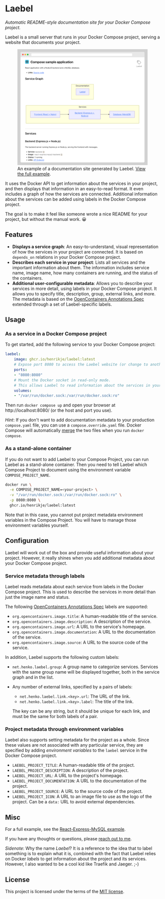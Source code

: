 # Laebel

_Automatic README-style documentation site for your Docker Compose project._

Laebel is a small server that runs in your Docker Compose project, serving a website that documents your project.

<figure>
<a href="./examples/react-express-mysql/README.md"><img src="./examples/react-express-mysql/laebel-example-screenshot.png" alt="Laebel output screenshot"></a>
<figcaption>An example of a documentation site generated by Laebel. <a href="./examples/react-express-mysql/README.md">View the full example</a>.</figcaption>
</figure>

It uses the Docker API to get information about the services in your project,
and then displays that information in an easy-to-read format.
It even includes a graph of how the services are connected.
Additional information about the services can be added using labels in the Docker Compose project.

The goal is to make it feel like someone wrote a nice README for your project, but without the manual work. 😀

## Features

- **Displays a service graph**: An easy-to-understand, visual representation of how the services in your project are connected. 
  It is based on `depends_on` relations in your Docker Compose project.
- **Describes each service in your project**: Lists all services and the important information about them.
  The information includes service name, image name, how many containers are running, and the status of the containers.
- **Additional user-configurable metadata**: Allows you to describe your services in more detail, 
  using labels in your Docker Compose project.
  It allows you to specify title, description, group, external links, and more.
  The metadata is based on the [OpenContainers Annotations Spec](https://specs.opencontainers.org/image-spec/annotations/) 
  extended through a set of Laebel-specific labels. 

## Usage

### As a service in a Docker Compose project

To get started, add the following service to your Docker Compose project:

```yaml
laebel:
    image: ghcr.io/henrikje/laebel:latest
    # Expose port 8080 to access the Laebel website (or change to another port if you prefer).
    ports:
    - "8080:8080"
    # Mount the Docker socket in read-only mode.
    # This allows Laebel to read information about the services in your project.
    volumes:
    - "/var/run/docker.sock:/var/run/docker.sock:ro"
```

Then run `docker compose up` and open your browser at http://localhost:8080/ (or the host and port you use).

_Hint_: If you don't want to add documentation metadata to your production `compose.yaml` file, you can use a `compose.override.yaml` file. Docker Compose will automatically [merge](https://docs.docker.com/compose/how-tos/multiple-compose-files/merge/) the two files when you run `docker compose`.

### As a stand-alone container

If you do not want to add Laebel to your Compose Project, you can run Laebel as a stand-alone container.
Then you need to tell Laebel which Compose Project to document using the environment variable `COMPOSE_PROJECT_NAME`.

```bash
docker run \
  -e COMPOSE_PROJECT_NAME=<your-project> \
  -v "/var/run/docker.sock:/var/run/docker.sock:ro" \
  -p 8080:8080 \
  ghcr.io/henrikje/laebel:latest
```

Note that in this case, you cannot put project metadata environment variables in the Compose Project.
You will have to manage those environment variables yourself.

## Configuration

Laebel will work out of the box and provide useful information about your project.
However, it really shines when you add additional metadata about your Docker Compose project.

### Service metadata through labels

Laebel reads metadata about each service from labels in the Docker Compose project.
This is used to describe the services in more detail than just the image name and status.

The following [OpenContainers Annotations Spec](https://specs.opencontainers.org/image-spec/annotations/) labels are supported:

- `org.opencontainers.image.title`: A human-readable title of the service.
- `org.opencontainers.image.description`: A description of the service.
- `org.opencontainers.image.url`: A URL to the service's homepage.
- `org.opencontainers.image.documentation`: A URL to the documentation of the service.
- `org.opencontainers.image.source`: A URL to the source code of the service.

In addition, Laebel supports the following custom labels:

- `net.henko.laebel.group`: A group name to categorize services.
  Services with the same group name will be displayed together, both in the service graph and in the list.
- Any number of external links, specified by a pairs of labels:
  - `net.henko.laebel.link.<key>.url`: The URL of the link.
  - `net.henko.laebel.link.<key>.label`: The title of the link.
    
  The key can be any string, but it should be unique for each link, and must be the same for both labels of a pair. 

### Project metadata through environment variables

Laebel also supports setting metadata for the project as a whole.
Since these values are not associated with any particular service, 
they are specified by adding _environment variables_ to the `laebel` service in the Docker Compose project.

- `LAEBEL_PROJECT_TITLE`: A human-readable title of the project.
- `LAEBEL_PROJECT_DESCRIPTION`: A description of the project.
- `LAEBEL_PROJECT_URL`: A URL to the project's homepage.
- `LAEBEL_PROJECT_DOCUMENTATION`: A URL to the documentation of the project.
- `LAEBEL_PROJECT_SOURCE`: A URL to the source code of the project.
- `LAEBEL_PROJECT_ICON`: A URL to an image file to use as the logo of the project.
  Can be a `data:` URL to avoid external dependencies.

## Misc

For a full example, see the [React-Express-MySQL example](./examples/react-express-mysql/README.md).

If you have any thoughts or questions, please [reach out to me](https://henko.net/contact/).

_Sidenote_: Why the name _Laebel_? 
It is a reference to the idea that to label something is to explain what it is,
combined with the fact that Laebel relies on Docker _labels_ to get information about the project and its services.
However, I also wanted to be a cool kid like Traefik and Jaeger. ;-)

## License

This project is licensed under the terms of the [MIT license](LICENSE.md).
